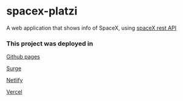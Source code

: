 # spacex-platzi
A web application that shows info of SpaceX, using [spaceX rest API](https://github.com/r-spacex/SpaceX-API) 


### This project was deployed in
[Github pages](https://dokxo96.github.io/)

[Surge](https://dokxo-space-x.surge.sh/)

[Netlify](https://master--starlit-valkyrie-b70bbc.netlify.app/)

[Vercel](https://dokxo96-github-io.vercel.app/)

